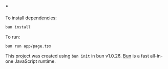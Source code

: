 # .

To install dependencies:

```bash
bun install
```

To run:

```bash
bun run app/page.tsx
```

This project was created using `bun init` in bun v1.0.26. [Bun](https://bun.sh) is a fast all-in-one JavaScript runtime.

